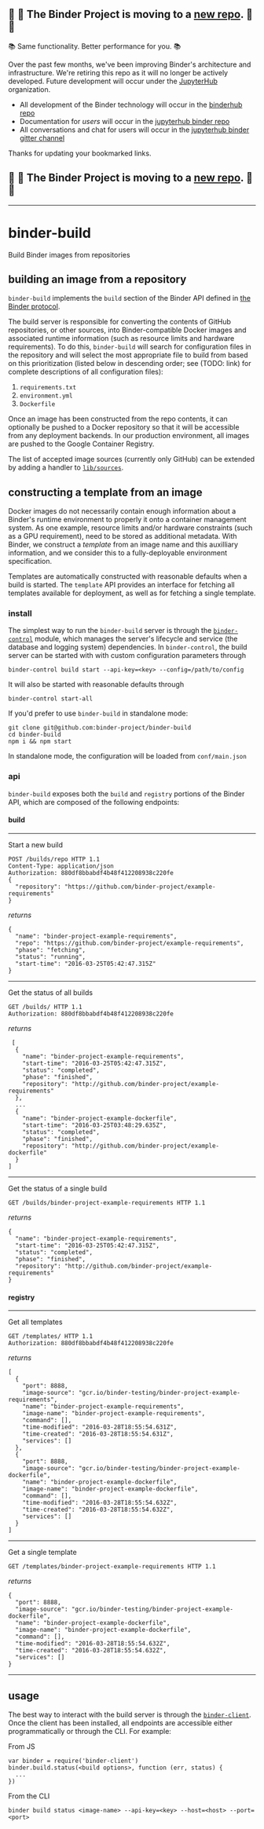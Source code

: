 ## :dash: :dash: **The Binder Project is moving to a [new repo](https://github.com/jupyterhub/binderhub).** :dash: :dash:

:books: Same functionality. Better performance for you. :books:

Over the past few months, we've been improving Binder's architecture and infrastructure. We're retiring this repo as it will no longer be actively developed. Future development will occur under the [JupyterHub](https://github.com/jupyterhub/) organization.

* All development of the Binder technology will occur in the [binderhub repo](https://github.com/jupyterhub/binderhub)
* Documentation for *users* will occur in the [jupyterhub binder repo](https://github.com/jupyterhub/binder) 
* All conversations and chat for users will occur in the [jupyterhub binder gitter channel](https://gitter.im/jupyterhub/binder)

Thanks for updating your bookmarked links.

## :dash: :dash: **The Binder Project is moving to a [new repo](https://github.com/jupyterhub/binderhub).** :dash: :dash:

---

# binder-build
Build Binder images from repositories

## building an image from a repository

`binder-build` implements the `build` section of the Binder API defined in [the Binder
protocol](http://github.com/binder-project/binder-protocol/blob/master/index.js).

The build server is responsible for converting the contents of GitHub repositories, or other
sources, into Binder-compatible Docker images and associated runtime information (such as resource
limits and hardware requirements). To do this, `binder-build` will search for configuration files in
the repository and will select the most appropriate file to build from based on this prioritization
(listed below in descending order; see (TODO: link) for complete descriptions of all configuration files):
  1. `requirements.txt`
  2. `environment.yml`
  3. `Dockerfile`

Once an image has been constructed from the repo contents, it can optionally be pushed to a Docker
repository so that it will be accessible from any deployment backends. In our production
environment, all images are pushed to the Google Container Registry.

The list of accepted image sources (currently only GitHub) can be extended by adding a handler to
[`lib/sources`](lib/sources).

## constructing a template from an image

Docker images do not necessarily contain enough information about a Binder's runtime environment
to properly it onto a container management system. As one example, resource limits and/or hardware
constraints (such as a GPU requirement), need to be stored as additional metadata. With Binder,
we construct a *template* from an image name and this auxilliary information, and we consider this to
a fully-deployable environment specification.

Templates are automatically constructed with reasonable defaults when a build is started. The `template` API 
provides an interface for fetching all templates available for deployment, as well as for fetching a single template.

### install

The simplest way to run the `binder-build` server is through the
[`binder-control`](https://github.com/binder-project/binder-control) module, which
manages the server's lifecycle and service (the database and logging system) dependencies. In
`binder-control`, the build server can be started with with custom configuration parameters through
```
binder-control build start --api-key=<key> --config=/path/to/config
```

It will also be started with reasonable defaults through
```
binder-control start-all
```

If you'd prefer to use `binder-build` in standalone mode:
```
git clone git@github.com:binder-project/binder-build
cd binder-build
npm i && npm start
```

In standalone mode, the configuration will be loaded from `conf/main.json`

### api

`binder-build` exposes both the `build` and `registry` portions of the Binder API, which are
composed of the following endpoints:

#### build

-----------------------------

Start a new build

```
POST /builds/repo HTTP 1.1
Content-Type: application/json
Authorization: 880df8bbabdf4b48f412208938c220fe
{
  "repository": "https://github.com/binder-project/example-requirements"
}

```
*returns*
```
{
  "name": "binder-project-example-requirements",
  "repo": "https://github.com/binder-project/example-requirements",
  "phase": "fetching",
  "status": "running",
  "start-time": "2016-03-25T05:42:47.315Z"
}
```

--------------------------------

Get the status of all builds
```
GET /builds/ HTTP 1.1
Authorization: 880df8bbabdf4b48f412208938c220fe
```

*returns*

```
 [
  {
    "name": "binder-project-example-requirements",
    "start-time": "2016-03-25T05:42:47.315Z",
    "status": "completed",
    "phase": "finished",
    "repository": "http://github.com/binder-project/example-requirements"
  },
  ...
  {
    "name": "binder-project-example-dockerfile",
    "start-time": "2016-03-25T03:48:29.635Z",
    "status": "completed",
    "phase": "finished",
    "repository": "http://github.com/binder-project/example-dockerfile"
  }
]
```

-------------------------------------

Get the status of a single build
```
GET /builds/binder-project-example-requirements HTTP 1.1
```

*returns*

```
{
  "name": "binder-project-example-requirements",
  "start-time": "2016-03-25T05:42:47.315Z",
  "status": "completed",
  "phase": "finished",
  "repository": "http://github.com/binder-project/example-requirements"
}
```

#### registry

-------------------------------

Get all templates

```
GET /templates/ HTTP 1.1
Authorization: 880df8bbabdf4b48f412208938c220fe
```

*returns*

```
[
  {
    "port": 8888,
    "image-source": "gcr.io/binder-testing/binder-project-example-requirements",
    "name": "binder-project-example-requirements",
    "image-name": "binder-project-example-requirements",
    "command": [],
    "time-modified": "2016-03-28T18:55:54.631Z",
    "time-created": "2016-03-28T18:55:54.631Z",
    "services": []
  },
  {
    "port": 8888,
    "image-source": "gcr.io/binder-testing/binder-project-example-dockerfile",
    "name": "binder-project-example-dockerfile",
    "image-name": "binder-project-example-dockerfile",
    "command": [],
    "time-modified": "2016-03-28T18:55:54.632Z",
    "time-created": "2016-03-28T18:55:54.632Z",
    "services": []
  }
]
```

----------------------------

Get a single template

```
GET /templates/binder-project-example-requirements HTTP 1.1
```

*returns*

```
{
  "port": 8888,
  "image-source": "gcr.io/binder-testing/binder-project-example-dockerfile",
  "name": "binder-project-example-dockerfile",
  "image-name": "binder-project-example-dockerfile",
  "command": [],
  "time-modified": "2016-03-28T18:55:54.632Z",
  "time-created": "2016-03-28T18:55:54.632Z",
  "services": []
}
```
---------------------------------------------

## usage

The best way to interact with the build server is through the
[`binder-client`](http://github.com/binder-project/binder-client). Once the client has been
installed, all endpoints are accessible either programmatically or through the CLI. For example:

From JS
```
var binder = require('binder-client')
binder.build.status(<build options>, function (err, status) {
  ...
})
```

From the CLI
```
binder build status <image-name> --api-key=<key> --host=<host> --port=<port>
```
